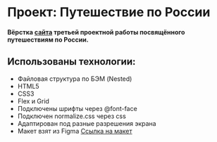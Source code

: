 # Проект: Путешествие по России



#### Вёрстка [сайта](https://alekseyrusakofff.github.io/russian-travel/) третьей проектной работы посвящённого путешествиям по России.
## Использованы технологии:
* Файловая структура по БЭМ (Nested)
* HTML5
* CSS3
* Flex и Grid 
* Подключены шрифты через @font-face
* Подключен normalize.css через css
* Адаптирован под разные разрешения экрана
* Макет взят из Figma [Ссылка на макет](https://www.figma.com/file/5S2WSbEFL6awjVWJ0NWL8Q/Sprint-3_-Russia-_-desktop-mobile?node-id=28503%3A0)





